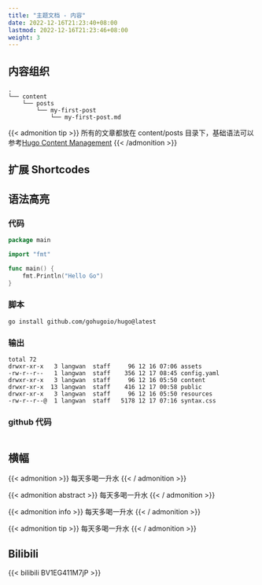 ```yaml
---
title: "主题文档 - 内容"
date: 2022-12-16T21:23:40+08:00
lastmod: 2022-12-16T21:23:46+08:00
weight: 3
---
```


## 内容组织

```{title="文件目录"}
.
└── content
    └── posts
        └── my-first-post
            └── my-first-post.md
```

{{< admonition tip >}}
所有的文章都放在 content/posts 目录下，基础语法可以参考[Hugo Content Management](https://gohugo.io/content-management/)
{{< /admonition >}}

## 扩展 Shortcodes

## 语法高亮

### 代码

```go {title="main.go"}
package main

import "fmt"

func main() {
	fmt.Println("Hello Go")
}
```

### 脚本

```shell {title="安装脚本"}
go install github.com/gohugoio/hugo@latest
```

### 输出

```output {title="输出"}
total 72
drwxr-xr-x   3 langwan  staff     96 12 16 07:06 assets
-rw-r--r--   1 langwan  staff    356 12 17 08:45 config.yaml
drwxr-xr-x   3 langwan  staff     96 12 16 05:50 content
drwxr-xr-x  13 langwan  staff    416 12 17 00:58 public
drwxr-xr-x   3 langwan  staff     96 12 16 05:50 resources
-rw-r--r--@  1 langwan  staff   5178 12 17 07:16 syntax.css
```

### github 代码

```go {github="https://github.com/langwan/chigo/blob/main/Hello/main.go"}

```

## 横幅

{{< admonition >}}
每天多喝一升水
{{< / admonition >}}

{{< admonition abstract >}}
每天多喝一升水
{{< / admonition >}}

{{< admonition  info >}}
每天多喝一升水
{{< / admonition >}}

{{< admonition tip >}}
每天多喝一升水
{{< / admonition >}}

## Bilibili

{{< bilibili BV1EG411M7jP >}}
